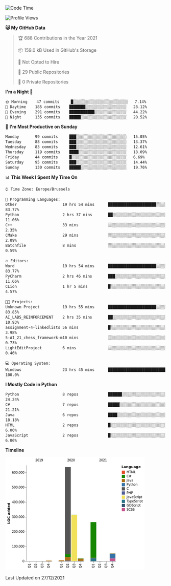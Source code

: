 <!--START_SECTION:waka-->
![Code Time](http://img.shields.io/badge/Code%20Time-90%20hrs%2035%20mins-blue)

![Profile Views](http://img.shields.io/badge/Profile%20Views-1-blue)

**🐱 My GitHub Data** 

> 🏆 688 Contributions in the Year 2021
 > 
> 📦 159.0 kB Used in GitHub's Storage 
 > 
> 🚫 Not Opted to Hire
 > 
> 📜 29 Public Repositories 
 > 
> 🔑 0 Private Repositories  
 > 
**I'm a Night 🦉** 

```text
🌞 Morning    47 commits     █░░░░░░░░░░░░░░░░░░░░░░░░   7.14% 
🌆 Daytime    185 commits    ███████░░░░░░░░░░░░░░░░░░   28.12% 
🌃 Evening    291 commits    ███████████░░░░░░░░░░░░░░   44.22% 
🌙 Night      135 commits    █████░░░░░░░░░░░░░░░░░░░░   20.52%

```
📅 **I'm Most Productive on Sunday** 

```text
Monday       99 commits     ███░░░░░░░░░░░░░░░░░░░░░░   15.05% 
Tuesday      88 commits     ███░░░░░░░░░░░░░░░░░░░░░░   13.37% 
Wednesday    83 commits     ███░░░░░░░░░░░░░░░░░░░░░░   12.61% 
Thursday     119 commits    ████░░░░░░░░░░░░░░░░░░░░░   18.09% 
Friday       44 commits     █░░░░░░░░░░░░░░░░░░░░░░░░   6.69% 
Saturday     95 commits     ███░░░░░░░░░░░░░░░░░░░░░░   14.44% 
Sunday       130 commits    █████░░░░░░░░░░░░░░░░░░░░   19.76%

```


📊 **This Week I Spent My Time On** 

```text
⌚︎ Time Zone: Europe/Brussels

💬 Programming Languages: 
Other                    19 hrs 54 mins      █████████████████████░░░░   83.77% 
Python                   2 hrs 37 mins       ██░░░░░░░░░░░░░░░░░░░░░░░   11.06% 
C++                      33 mins             ░░░░░░░░░░░░░░░░░░░░░░░░░   2.35% 
CMake                    29 mins             ░░░░░░░░░░░░░░░░░░░░░░░░░   2.09% 
Batchfile                8 mins              ░░░░░░░░░░░░░░░░░░░░░░░░░   0.59%

🔥 Editors: 
Word                     19 hrs 54 mins      █████████████████████░░░░   83.77% 
PyCharm                  2 hrs 46 mins       ███░░░░░░░░░░░░░░░░░░░░░░   11.66% 
CLion                    1 hr 5 mins         █░░░░░░░░░░░░░░░░░░░░░░░░   4.57%

🐱‍💻 Projects: 
Unknown Project          19 hrs 55 mins      █████████████████████░░░░   83.85% 
AI_LABS_REINFORCEMENT    2 hrs 35 mins       ██░░░░░░░░░░░░░░░░░░░░░░░   10.93% 
assignment-4-linkedlists 56 mins             █░░░░░░░░░░░░░░░░░░░░░░░░   3.98% 
5-AI_21_chess_framework-m10 mins             ░░░░░░░░░░░░░░░░░░░░░░░░░   0.73% 
LightEditProject         6 mins              ░░░░░░░░░░░░░░░░░░░░░░░░░   0.46%

💻 Operating System: 
Windows                  23 hrs 45 mins      █████████████████████████   100.0%

```

**I Mostly Code in Python** 

```text
Python                   8 repos             ██████░░░░░░░░░░░░░░░░░░░   24.24% 
C#                       7 repos             █████░░░░░░░░░░░░░░░░░░░░   21.21% 
Java                     6 repos             ████░░░░░░░░░░░░░░░░░░░░░   18.18% 
HTML                     2 repos             █░░░░░░░░░░░░░░░░░░░░░░░░   6.06% 
JavaScript               2 repos             █░░░░░░░░░░░░░░░░░░░░░░░░   6.06%

```


**Timeline**

![Chart not found](https://raw.githubusercontent.com/Arafa42/Arafa42/main/charts/bar_graph.png) 


 Last Updated on 27/12/2021
<!--END_SECTION:waka-->


<!-- 
[![Hits](https://hits.seeyoufarm.com/api/count/incr/badge.svg?url=https%3A%2F%2Fgithub.com%2FArafa42&count_bg=%23455AF3&title_bg=%23262D3B&icon=github.svg&icon_color=%23588EF7&title=visitors&edge_flat=false)](https://hits.seeyoufarm.com)
 -->
